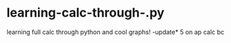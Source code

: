 # learning-calc-through-.py
learning full calc through python and cool graphs!  -update* 5 on ap calc bc 
